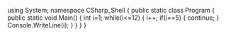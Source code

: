 using System;
namespace CSharp_Shell
{
    public  static class Program 
    {
        public  static void Main() 
        {
           int i=1;
           while(i<=12)
           {
             	i++;
           if(i==5)
           {
           continue;
           }
            Console.WriteLine(i);
           }
        }
    }  }
